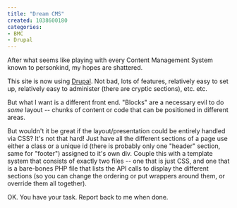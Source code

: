 ```yaml
--- 
title: "Dream CMS"
created: 1038600180
categories: 
- BMC
- Drupal
---
```

After what seems like playing with every Content Management System known to personkind, my hopes are shattered.

This site is now using <a href="http://www.drupal.org">Drupal</a>. Not bad, lots of features, relatively easy to set up, relatively easy to administer (there are cryptic sections), etc. etc.

But what I want is a different front end. "Blocks" are a necessary evil to do *some* layout -- chunks of content or code that can be positioned in different areas.

But wouldn't it be great if the layout/presentation could be entirely handled via CSS? It's not that hard! Just have all the different sections of a page use either a class or a unique id (there is probably only one "header" section, same for "footer") assigned to it's own div. Couple this with a template system that consists of exactly two files -- one that is just CSS, and one that is a bare-bones PHP file that lists the API calls to display the different sections (so you can change the ordering or put wrappers around them, or override them all together).

OK. You have your task. Report back to me when done.
